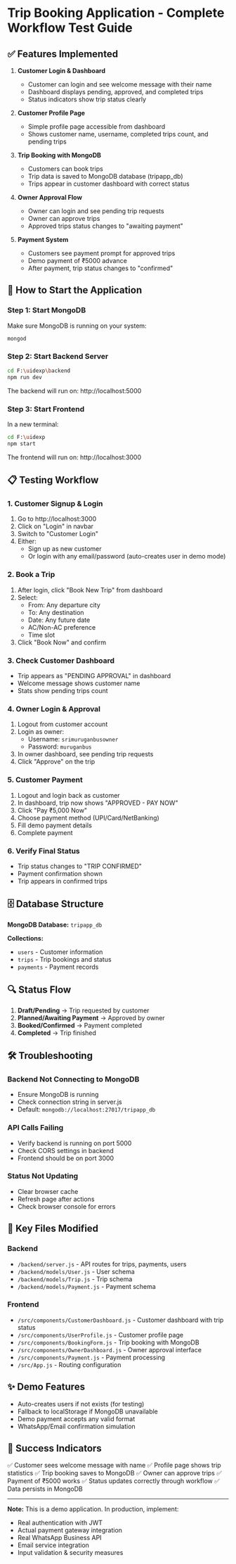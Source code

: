 # Trip Booking Application - Complete Workflow Test Guide

## ✅ Features Implemented

1. **Customer Login & Dashboard**
   - Customer can login and see welcome message with their name
   - Dashboard displays pending, approved, and completed trips
   - Status indicators show trip status clearly

2. **Customer Profile Page**
   - Simple profile page accessible from dashboard
   - Shows customer name, username, completed trips count, and pending trips

3. **Trip Booking with MongoDB**
   - Customers can book trips
   - Trip data is saved to MongoDB database (tripapp_db)
   - Trips appear in customer dashboard with correct status

4. **Owner Approval Flow**
   - Owner can login and see pending trip requests
   - Owner can approve trips
   - Approved trips status changes to "awaiting payment"

5. **Payment System**
   - Customers see payment prompt for approved trips
   - Demo payment of ₹5000 advance
   - After payment, trip status changes to "confirmed"

## 🚀 How to Start the Application

### Step 1: Start MongoDB
Make sure MongoDB is running on your system:
```
mongod
```

### Step 2: Start Backend Server
```bash
cd F:\uidexp\backend
npm run dev
```
The backend will run on: http://localhost:5000

### Step 3: Start Frontend
In a new terminal:
```bash
cd F:\uidexp
npm start
```
The frontend will run on: http://localhost:3000

## 📋 Testing Workflow

### 1. Customer Signup & Login
1. Go to http://localhost:3000
2. Click on "Login" in navbar
3. Switch to "Customer Login"
4. Either:
   - Sign up as new customer
   - Or login with any email/password (auto-creates user in demo mode)

### 2. Book a Trip
1. After login, click "Book New Trip" from dashboard
2. Select:
   - From: Any departure city
   - To: Any destination
   - Date: Any future date
   - AC/Non-AC preference
   - Time slot
3. Click "Book Now" and confirm

### 3. Check Customer Dashboard
- Trip appears as "PENDING APPROVAL" in dashboard
- Welcome message shows customer name
- Stats show pending trips count

### 4. Owner Login & Approval
1. Logout from customer account
2. Login as owner:
   - Username: `srimuruganbusowner`
   - Password: `muruganbus`
3. In owner dashboard, see pending trip requests
4. Click "Approve" on the trip

### 5. Customer Payment
1. Logout and login back as customer
2. In dashboard, trip now shows "APPROVED - PAY NOW"
3. Click "Pay ₹5,000 Now"
4. Choose payment method (UPI/Card/NetBanking)
5. Fill demo payment details
6. Complete payment

### 6. Verify Final Status
- Trip status changes to "TRIP CONFIRMED"
- Payment confirmation shown
- Trip appears in confirmed trips

## 🗄️ Database Structure

**MongoDB Database:** `tripapp_db`

**Collections:**
- `users` - Customer information
- `trips` - Trip bookings and status
- `payments` - Payment records

## 🔍 Status Flow

1. **Draft/Pending** → Trip requested by customer
2. **Planned/Awaiting Payment** → Approved by owner
3. **Booked/Confirmed** → Payment completed
4. **Completed** → Trip finished

## 🛠️ Troubleshooting

### Backend Not Connecting to MongoDB
- Ensure MongoDB is running
- Check connection string in server.js
- Default: `mongodb://localhost:27017/tripapp_db`

### API Calls Failing
- Verify backend is running on port 5000
- Check CORS settings in backend
- Frontend should be on port 3000

### Status Not Updating
- Clear browser cache
- Refresh page after actions
- Check browser console for errors

## 📝 Key Files Modified

### Backend
- `/backend/server.js` - API routes for trips, payments, users
- `/backend/models/User.js` - User schema
- `/backend/models/Trip.js` - Trip schema  
- `/backend/models/Payment.js` - Payment schema

### Frontend
- `/src/components/CustomerDashboard.js` - Customer dashboard with trip status
- `/src/components/UserProfile.js` - Customer profile page
- `/src/components/BookingForm.js` - Trip booking with MongoDB
- `/src/components/OwnerDashboard.js` - Owner approval interface
- `/src/components/Payment.js` - Payment processing
- `/src/App.js` - Routing configuration

## ✨ Demo Features

- Auto-creates users if not exists (for testing)
- Fallback to localStorage if MongoDB unavailable
- Demo payment accepts any valid format
- WhatsApp/Email confirmation simulation

## 🎯 Success Indicators

✅ Customer sees welcome message with name
✅ Profile page shows trip statistics
✅ Trip booking saves to MongoDB
✅ Owner can approve trips
✅ Payment of ₹5000 works
✅ Status updates correctly through workflow
✅ Data persists in MongoDB

---

**Note:** This is a demo application. In production, implement:
- Real authentication with JWT
- Actual payment gateway integration
- Real WhatsApp Business API
- Email service integration
- Input validation & security measures
